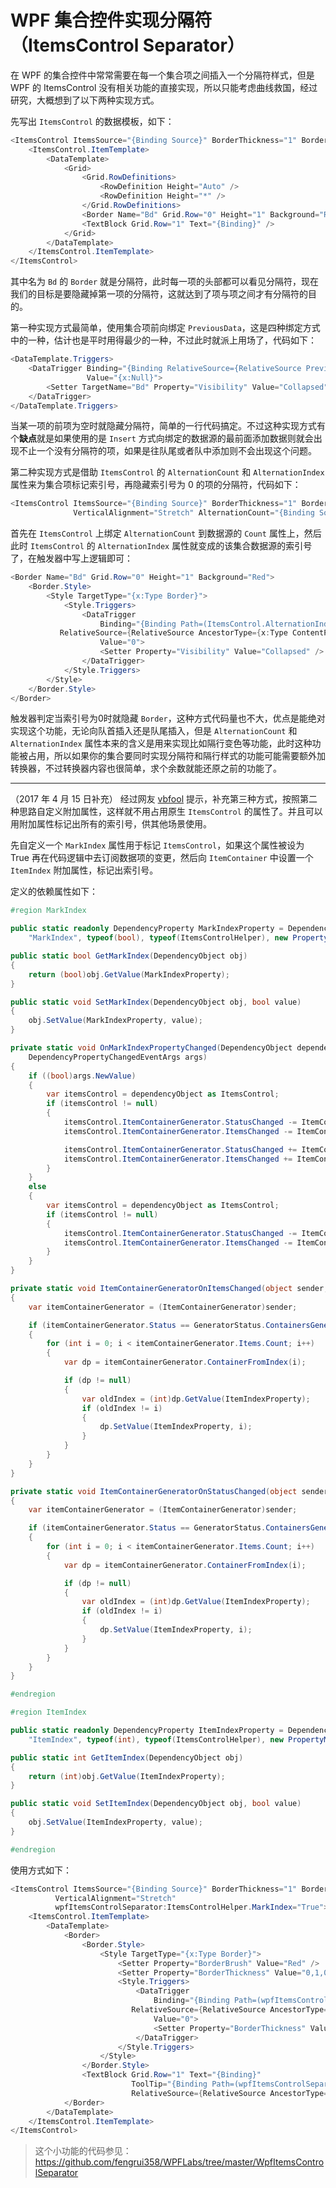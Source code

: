 # WPF 集合控件实现分隔符（ItemsControl Separator）


在 WPF 的集合控件中常常需要在每一个集合项之间插入一个分隔符样式，但是 WPF 的 ItemsControl 没有相关功能的直接实现，所以只能考虑曲线救国，经过研究，大概想到了以下两种实现方式。

先写出 `ItemsControl` 的数据模板，如下：

```csharp
<ItemsControl ItemsSource="{Binding Source}" BorderThickness="1" BorderBrush="Blue" VerticalAlignment="Stretch">
    <ItemsControl.ItemTemplate>
        <DataTemplate>
            <Grid>
                <Grid.RowDefinitions>
                    <RowDefinition Height="Auto" />
                    <RowDefinition Height="*" />
                </Grid.RowDefinitions>
                <Border Name="Bd" Grid.Row="0" Height="1" Background="Red" />
                <TextBlock Grid.Row="1" Text="{Binding}" />
            </Grid>
        </DataTemplate>
    </ItemsControl.ItemTemplate>
</ItemsControl>
```

其中名为 `Bd` 的 `Border` 就是分隔符，此时每一项的头部都可以看见分隔符，现在我们的目标是要隐藏掉第一项的分隔符，这就达到了项与项之间才有分隔符的目的。

第一种实现方式最简单，使用集合项前向绑定 `PreviousData`，这是四种绑定方式中的一种，估计也是平时用得最少的一种，不过此时就派上用场了，代码如下：

```csharp
<DataTemplate.Triggers>
    <DataTrigger Binding="{Binding RelativeSource={RelativeSource PreviousData}}"
                 Value="{x:Null}">
        <Setter TargetName="Bd" Property="Visibility" Value="Collapsed" />
    </DataTrigger>
</DataTemplate.Triggers>
```

当某一项的前项为空时就隐藏分隔符，简单的一行代码搞定。不过这种实现方式有个**缺点**就是如果使用的是 `Insert` 方式向绑定的数据源的最前面添加数据则就会出现不止一个没有分隔符的项，如果是往队尾或者队中添加则不会出现这个问题。

第二种实现方式是借助 `ItemsControl` 的 `AlternationCount` 和 `AlternationIndex` 属性来为集合项标记索引号，再隐藏索引号为 0 的项的分隔符，代码如下：

```csharp
<ItemsControl ItemsSource="{Binding Source}" BorderThickness="1" BorderBrush="Blue"
              VerticalAlignment="Stretch" AlternationCount="{Binding Source.Count}">
```

首先在 `ItemsControl` 上绑定 `AlternationCount` 到数据源的 `Count` 属性上，然后此时 `ItemsControl` 的 `AlternationIndex` 属性就变成的该集合数据源的索引号了，在触发器中写上逻辑即可：

```csharp
<Border Name="Bd" Grid.Row="0" Height="1" Background="Red">
    <Border.Style>
        <Style TargetType="{x:Type Border}">
            <Style.Triggers>
                <DataTrigger
                    Binding="{Binding Path=(ItemsControl.AlternationIndex), 
           RelativeSource={RelativeSource AncestorType={x:Type ContentPresenter}}}"
                    Value="0">
                    <Setter Property="Visibility" Value="Collapsed" />
                </DataTrigger>
            </Style.Triggers>
        </Style>
    </Border.Style>
</Border>
```

触发器判定当索引号为0时就隐藏 `Border`，这种方式代码量也不大，优点是能绝对实现这个功能，无论向队首插入还是队尾插入，但是 `AlternationCount` 和 `AlternationIndex` 属性本来的含义是用来实现比如隔行变色等功能，此时这种功能被占用，所以如果你的集合要同时实现分隔符和隔行样式的功能可能需要额外加转换器，不过转换器内容也很简单，求个余数就能还原之前的功能了。

----

（2017 年 4 月 15 日补充）
经过网友 [vbfool](http://www.cnblogs.com/vbfool/) 提示，补充第三种方式，按照第二种思路自定义附加属性，这样就不用占用原生 `ItemsControl` 的属性了。并且可以用附加属性标记出所有的索引号，供其他场景使用。

先自定义一个 `MarkIndex` 属性用于标记 `ItemsControl`，如果这个属性被设为 True 再在代码逻辑中去订阅数据项的变更，然后向 `ItemContainer` 中设置一个 `ItemIndex` 附加属性，标记出索引号。

定义的依赖属性如下：

```csharp
#region MarkIndex

public static readonly DependencyProperty MarkIndexProperty = DependencyProperty.RegisterAttached(
    "MarkIndex", typeof(bool), typeof(ItemsControlHelper), new PropertyMetadata(default(bool), OnMarkIndexPropertyChanged));

public static bool GetMarkIndex(DependencyObject obj)
{
    return (bool)obj.GetValue(MarkIndexProperty);
}

public static void SetMarkIndex(DependencyObject obj, bool value)
{
    obj.SetValue(MarkIndexProperty, value);
}

private static void OnMarkIndexPropertyChanged(DependencyObject dependencyObject,
    DependencyPropertyChangedEventArgs args)
{
    if ((bool)args.NewValue)
    {
        var itemsControl = dependencyObject as ItemsControl;
        if (itemsControl != null)
        {
            itemsControl.ItemContainerGenerator.StatusChanged -= ItemContainerGeneratorOnStatusChanged;
            itemsControl.ItemContainerGenerator.ItemsChanged -= ItemContainerGeneratorOnItemsChanged;

            itemsControl.ItemContainerGenerator.StatusChanged += ItemContainerGeneratorOnStatusChanged;
            itemsControl.ItemContainerGenerator.ItemsChanged += ItemContainerGeneratorOnItemsChanged;
        }
    }
    else
    {
        var itemsControl = dependencyObject as ItemsControl;
        if (itemsControl != null)
        {
            itemsControl.ItemContainerGenerator.StatusChanged -= ItemContainerGeneratorOnStatusChanged;
            itemsControl.ItemContainerGenerator.ItemsChanged -= ItemContainerGeneratorOnItemsChanged;
        }
    }
}

private static void ItemContainerGeneratorOnItemsChanged(object sender, ItemsChangedEventArgs itemsChangedEventArgs)
{
    var itemContainerGenerator = (ItemContainerGenerator)sender;

    if (itemContainerGenerator.Status == GeneratorStatus.ContainersGenerated)
    {
        for (int i = 0; i < itemContainerGenerator.Items.Count; i++)
        {
            var dp = itemContainerGenerator.ContainerFromIndex(i);

            if (dp != null)
            {
                var oldIndex = (int)dp.GetValue(ItemIndexProperty);
                if (oldIndex != i)
                {
                    dp.SetValue(ItemIndexProperty, i);
                }
            }
        }
    }
}

private static void ItemContainerGeneratorOnStatusChanged(object sender, EventArgs eventArgs)
{
    var itemContainerGenerator = (ItemContainerGenerator)sender;

    if (itemContainerGenerator.Status == GeneratorStatus.ContainersGenerated)
    {
        for (int i = 0; i < itemContainerGenerator.Items.Count; i++)
        {
            var dp = itemContainerGenerator.ContainerFromIndex(i);

            if (dp != null)
            {
                var oldIndex = (int)dp.GetValue(ItemIndexProperty);
                if (oldIndex != i)
                {
                    dp.SetValue(ItemIndexProperty, i);
                }
            }
        }
    }
}

#endregion

#region ItemIndex

public static readonly DependencyProperty ItemIndexProperty = DependencyProperty.RegisterAttached(
    "ItemIndex", typeof(int), typeof(ItemsControlHelper), new PropertyMetadata(default(int)));

public static int GetItemIndex(DependencyObject obj)
{
    return (int)obj.GetValue(ItemIndexProperty);
}

public static void SetItemIndex(DependencyObject obj, bool value)
{
    obj.SetValue(ItemIndexProperty, value);
}

#endregion
```

使用方式如下：

```csharp
<ItemsControl ItemsSource="{Binding Source}" BorderThickness="1" BorderBrush="Blue"
          VerticalAlignment="Stretch"
          wpfItemsControlSeparator:ItemsControlHelper.MarkIndex="True">
    <ItemsControl.ItemTemplate>
        <DataTemplate>
            <Border>
                <Border.Style>
                    <Style TargetType="{x:Type Border}">
                        <Setter Property="BorderBrush" Value="Red" />
                        <Setter Property="BorderThickness" Value="0,1,0,0" />
                        <Style.Triggers>
                            <DataTrigger
                                Binding="{Binding Path=(wpfItemsControlSeparator:ItemsControlHelper.ItemIndex), 
                           RelativeSource={RelativeSource AncestorType={x:Type ContentPresenter}}}"
                                Value="0">
                                <Setter Property="BorderThickness" Value="0" />
                            </DataTrigger>
                        </Style.Triggers>
                    </Style>
                </Border.Style>
                <TextBlock Grid.Row="1" Text="{Binding}"
                           ToolTip="{Binding Path=(wpfItemsControlSeparator:ItemsControlHelper.ItemIndex), 
                           RelativeSource={RelativeSource AncestorType={x:Type ContentPresenter}}}" />
            </Border>
        </DataTemplate>
    </ItemsControl.ItemTemplate>
</ItemsControl>
```

>这个小功能的代码参见：<https://github.com/fengrui358/WPFLabs/tree/master/WpfItemsControlSeparator>

